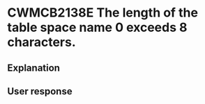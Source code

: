 # CWMCB2138E The length of the table space name 0 exceeds 8 characters.

## Explanation

## User response